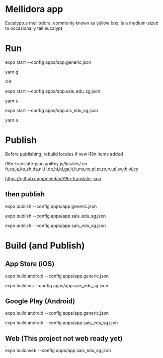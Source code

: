 # Mellidora app

Eucalyptus melliodora, commonly known as yellow box, is a medium-sized to occasionally tall eucalypt.


# Run

expo start --config apps/app.generic.json

yarn g

OR

expo start --config apps/app.sais_edu_sg.json

yarn s

expo start --config apps/app.ais_edu_sg.json

yarn a

# Publish

Before publishing, rebuild locales if new i18n items added

i18n-translate-json apiKey js/locales/ en fr,es,ja,ko,zh,da,nl,fi,de,hi,id,ga,it,lt,ms,no,pl,pt,ro,ru,sl,sv,th,vi,cy

https://github.com/meedan/i18n-translate-json


## then publish


expo publish --config apps/app.generic.json

expo publish --config apps/app.sais_edu_sg.json

expo publish --config apps/app.sais_edu_sg.json

# Build (and Publish)

## App Store (iOS)

expo build:android --config apps/app.generic.json

expo build:ios --config apps/app.sais_edu_sg.json

## Google Play (Android)

expo build:android --config apps/app.generic.json

expo build:android --config apps/app.sais_edu_sg.json

## Web (This project not web ready yet)

expo build:web --config apps/app.sais_edu_sg.json
